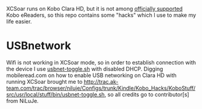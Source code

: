 XCSoar runs on Kobo Clara HD, but it is not among [officially supported](https://www.xcsoar.org/hardware/#kobo) 
Kobo eReaders, so this repo contains some "hacks" which I use to make my life easier.  

# USBnetwork
Wifi is not working in XCSoar mode, so in order to establish connection with the device
I use [usbnet-toggle.sh](kobo-clarahd/usbnet-toggle.sh) with disabled DHCP. Digging
mobileread.com on how to enable USB networking on Clara HD with running XCSoar brought
me to http://trac.ak-team.com/trac/browser/niluje/Configs/trunk/Kindle/Kobo_Hacks/KoboStuff/src/usr/local/stuff/bin/usbnet-toggle.sh,
so all credits go to contributor[s] from NiLuJe.

